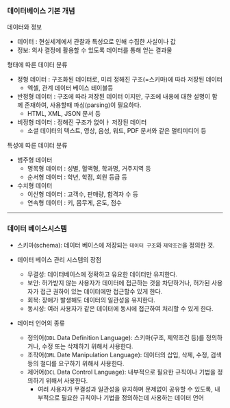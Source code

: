 ### 데이터베이스 기본 개념
데이터와 정보
- 데이터 : 현실세계에서 관찰과 특성으로 인해 수집한 사실이나 값
- 정보: 의사 결정에 활용할 수 있도록 데이터를 통해 얻는 결과물

형태에 따른 데이터 분류
- 정형 데이터 : 구조화된 데이터로, 미리 정해진 구조(=스키마)에 따라 저장된 데이터
  - 엑셀, 관계 데이터 베이스 테이블등
- 반정형 데이터 : 구조에 따라 저장된 데이터 이지만, 구조에 내용에 대한 설명이 함께 존재하여, 사용할때 파싱(parsing)이 필요하다.
  - HTML, XML, JSON 문서 등
- 비정형 데이터 : 정해진 구조가 없이ㅏ 저장된 데이터
  - 소셜 데이터의 텍스트, 영상, 음성, 워드, PDF 문서와 같은 멀티미디어 등

특성에 따른 데이터 분류
- 범주형 데이터
  - 명목형 데이터 : 성별, 혈액형, 학과명, 거주지역 등
  - 순서형 데이터 : 학년, 학점, 회원 등급 등
- 수치형 데이터
  - 이산형 데이터 : 고객수, 판매량, 합격자 수 등
  - 연속형 데이터 : 키, 몸무게, 온도, 점수

---
### 데이터 베이스시스템
- 스키마(schema): 데이터 베이스에 저장되는 `데이터 구조`와 `제약조건`을 정의한 것.


- 데이터 베이스 관리 시스템의 장점
  - 무결성: 데이터베이스에 정확하고 유요한 데이터만 유지한다.
  - 보안: 허가받지 않는 사용자가 데이터에 접근하는 것을 차단하거나, 허가된 사용자가 접근 권하이 있는 데이터에만 접근할수 있게 한다.
  - 회복: 장애가 발생해도 데이터의 일관성을 유지한다.
  - 동시성: 여러 사용자가 같은 데이터에 동시에 접근하여 처리할 수 있게 한다.  


- 데이터 언어의 종류
  - 정의어(`DDL` Data Definition Language): 스키마(구조, 제약조건 등)를 정의하거나, 수정 또는 삭제하기 위해서 사용한다.
  - 조작어(`DML` Date Manipulation Language): 데이터의 삽입, 삭제, 수정, 검색 등의 철디를 요구하기 위해서 사용한다.
  - 제어어(`DCL` Data Control Language): 내부적으로 필요한 규칙이나 기법을 정의하기 위해서 사용한다.
    - 여러 사용자가 무결성과 일관성을 유지하며 문제없이 공유할 수 있도록, 내부적으로 필요한 규칙이나 기법을 정의하는데 사용하는 데이터 언어